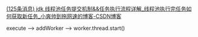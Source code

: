 [(125条消息) jdk 线程池任务提交机制&&任务执行流程详解\_线程池执行完任务如何获取新任务\_小爽帅到拖网速的博客-CSDN博客](https://blog.csdn.net/weixin_46195957/article/details/128023477)

execute –> addWorker –> worker.thread.start()


